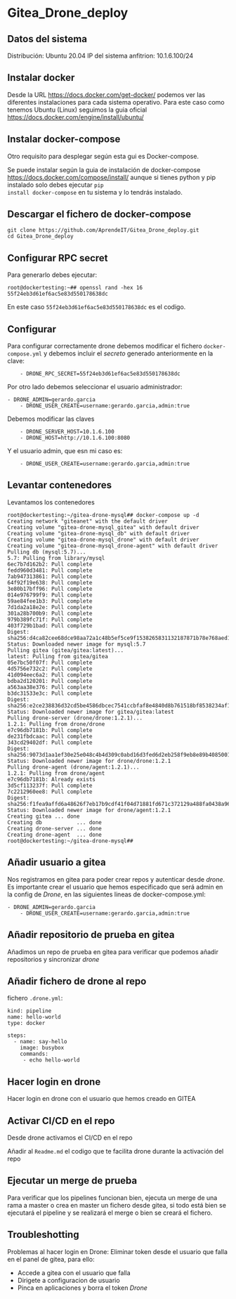 # Gitea_Drone_deploy

## Datos del sistema

Distribución: Ubuntu 20.04
IP del sistema anfitrion: 10.1.6.100/24

## Instalar docker
Desde la URL https://docs.docker.com/get-docker/ podemos ver las diferentes instalaciones para cada sistema operativo. Para este caso como tenemos Ubuntu (Linux) seguimos la guia oficial  https://docs.docker.com/engine/install/ubuntu/

## Instalar docker-compose
Otro requisito para desplegar según esta gui es Docker-compose.

Se puede instalar según la guia de instalación de docker-compose https://docs.docker.com/compose/install/  aunque si tienes python y pip instalado solo debes ejecutar <code>pip install docker-compose</code> en tu sistema y lo tendrás instalado.

## Descargar el fichero de docker-compose

```
git clone https://github.com/AprendeIT/Gitea_Drone_deploy.git
cd Gitea_Drone_deploy
```

## Configurar RPC secret

Para generarlo debes ejecutar:

```
root@dockertesting:~## openssl rand -hex 16
55f24eb3d61ef6ac5e83d550178638dc
```
En este caso `55f24eb3d61ef6ac5e83d550178638dc` es el codigo.


## Configurar

Para configurar correctamente drone debemos modificar el fichero `docker-compose.yml` y debemos incluir el *secreto* generado anteriormente en la clave:
```
    - DRONE_RPC_SECRET=55f24eb3d61ef6ac5e83d550178638dc
```
Por otro lado debemos seleccionar el usuario administrador:
```
- DRONE_ADMIN=gerardo.garcia
    - DRONE_USER_CREATE=username:gerardo.garcia,admin:true
```

Debemos modificar las claves 
```
    - DRONE_SERVER_HOST=10.1.6.100
    - DRONE_HOST=http://10.1.6.100:8080
```

Y el usuario admin, que esn mi caso es:

```
    - DRONE_USER_CREATE=username:gerardo.garcia,admin:true

```
## Levantar contenedores
Levantamos los contenedores
```
root@dockertesting:~/gitea-drone-mysql## docker-compose up -d
Creating network "giteanet" with the default driver
Creating volume "gitea-drone-mysql_gitea" with default driver
Creating volume "gitea-drone-mysql_db" with default driver
Creating volume "gitea-drone-mysql_drone" with default driver
Creating volume "gitea-drone-mysql_drone-agent" with default driver
Pulling db (mysql:5.7)...
5.7: Pulling from library/mysql
6ec7b7d162b2: Pull complete
fedd960d3481: Pull complete
7ab947313861: Pull complete
64f92f19e638: Pull complete
3e80b17bff96: Pull complete
014e976799f9: Pull complete
59ae84fee1b3: Pull complete
7d1da2a18e2e: Pull complete
301a28b700b9: Pull complete
979b389fc71f: Pull complete
403f729b1bad: Pull complete
Digest: sha256:d4ca82cee68dce98aa72a1c48b5ef5ce9f1538265831132187871b78e768aed1
Status: Downloaded newer image for mysql:5.7
Pulling gitea (gitea/gitea:latest)...
latest: Pulling from gitea/gitea
05e7bc50f07f: Pull complete
4d5756e732c2: Pull complete
41d094eec6a2: Pull complete
bdba2d120201: Pull complete
a563aa38e376: Pull complete
b3dc31533e3c: Pull complete
Digest: sha256:e2ce238836d32cd5be4586dbcec7541ccbfaf8e4840d8b761518bf8538234af1
Status: Downloaded newer image for gitea/gitea:latest
Pulling drone-server (drone/drone:1.2.1)...
1.2.1: Pulling from drone/drone
e7c96db7181b: Pull complete
de231fbdcaac: Pull complete
343cd29402df: Pull complete
Digest: sha256:9073d1aa1ef30e25e048c4b4d309c0abd16d3fed6d2eb258f9eb8e89b4085001
Status: Downloaded newer image for drone/drone:1.2.1
Pulling drone-agent (drone/agent:1.2.1)...
1.2.1: Pulling from drone/agent
e7c96db7181b: Already exists
3d5cf113237f: Pull complete
7c2212960ee8: Pull complete
Digest: sha256:f1fea9affd6a48626f7eb17b9cdf41f04d71881fd671c372129a488fa0438a96
Status: Downloaded newer image for drone/agent:1.2.1
Creating gitea ... done
Creating db           ... done
Creating drone-server ... done
Creating drone-agent  ... done
root@dockertesting:~/gitea-drone-mysql## 

```


## Añadir usuario a gitea

Nos registramos en gitea para poder crear repos y autenticar desde *drone*. Es importante crear el usuario que hemos especificado que será admin en la config de *Drone*, en las siguientes lineas de docker-compose.yml:

```
- DRONE_ADMIN=gerardo.garcia
    - DRONE_USER_CREATE=username:gerardo.garcia,admin:true
```

## Añadir repositorio de prueba en gitea

Añadimos un repo de prueba en gitea para verificar que podemos añadir repositorios y sincronizar *drone*

## Añadir fichero de drone al repo

fichero `.drone.yml`:

```
kind: pipeline
name: hello-world
type: docker

steps:
  - name: say-hello
    image: busybox
    commands:
     - echo hello-world
```

## Hacer login en drone

Hacer login en drone con el usuario que hemos creado en GITEA

## Activar CI/CD en el repo

Desde drone activamos el CI/CD en el repo

Añadir al `Readme.md` el codigo que te facilita drone durante la activación del repo

## Ejecutar un merge de prueba

Para verificar que los pipelines funcionan bien, ejecuta un merge de una rama a master o crea en master un fichero desde gitea, si todo está bien se ejecutará el pipeline y se realizará el merge o bien se creará el fichero.

## Troubleshotting 

Problemas al hacer login en Drone: Eliminar token desde el usuario que falla en el panel de gitea, para ello:

-  Accede a gitea con el usuario que falla
- Dirigete a configuracion de usuario
- Pinca en aplicaciones y borra el token *Drone*

